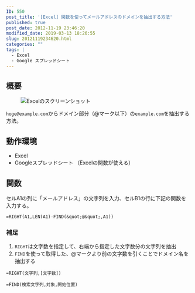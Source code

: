 ```yaml
---
ID: 550
post_title: '[Excel] 関数を使ってメールアドレスのドメインを抽出する方法'
published: true
post_date: 2012-11-19 23:46:20
modified_date: 2019-03-13 18:26:55
slug: 20121119234620.html
categories: ""
tags: |
  - Excel
  - Google スプレッドシート
---
```

## 概要

<figure>
<img src="https://i.imgur.com/tiqSeQC.png" alt="Excelのスクリーンショット" title="Excelを使ってメールアドレスからドメインを抽出する" />
</figure>

`hoge@example.com`からドメイン部分（@マーク以下）の`example.com`を抽出する方法。

## 動作環境

- Excel
- Googleスプレッドシート
（Excelの関数が使える）

<!--more-->

## 関数

セルA1の列に「メールアドレス」の文字列を入力、セルB1の行に下記の関数を入力する。

```
=RIGHT(A1,LEN(A1)-FIND(&quot;@&quot;,A1))
```


### 補足

1. `RIGHT`は文字数を指定して、右端から指定した文字数分の文字列を抽出
2. `FIND`を使って取得した、@マークより前の文字数を引くことでドメイン名を抽出する

```
=RIGHT(文字列,[文字数])
```

```
=FIND(検索文字列,対象,開始位置)
```